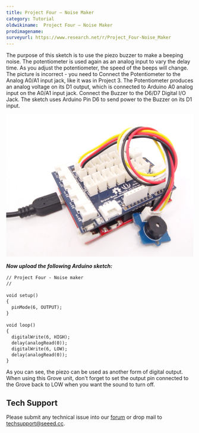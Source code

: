```yaml
---
title: Project Four – Noise Maker
category: Tutorial
oldwikiname:  Project Four – Noise Maker
prodimagename:
surveyurl: https://www.research.net/r/Project_Four-Noise_Maker
---
```


The purpose of this sketch is to use the piezo buzzer to make a beeping noise.
The potentiometer is used again as an analog input to vary the delay time.  As you adjust the potentiometer, the speed of the beeps will change.
The picture is incorrect - you need to Connect the Potentiometer to the Analog A0/A1 input jack, like it was in Project 3.
The Potentiometer produces an analog voltage on its D1 output, which is connected to Arduino A0 analog input on the A0/A1 input jack.
Connect the Buzzer to the D6/D7 Digital I/O Jack.  The sketch uses Arduino Pin D6 to send power to the Buzzer on its D1 input.

![](https://github.com/SeeedDocument/Project_Four-Noise_Maker/raw/master/img/Conn-four.jpg)

_**Now upload the following Arduino sketch:**_

```
// Project Four - Noise maker
//

void setup()
{
  pinMode(6, OUTPUT);
}

void loop()
{
  digitalWrite(6, HIGH);
  delay(analogRead(0));
  digitalWrite(6, LOW);
  delay(analogRead(0));
}
```
As you can see, the piezo can be used as another form of digital output. When using this Grove unit, don't forget to set the output pin connected to the Grove back to LOW when you want the sound to turn off.

## Tech Support
Please submit any technical issue into our [forum](http://forum.seeedstudio.com/) or drop mail to techsupport@seeed.cc. 